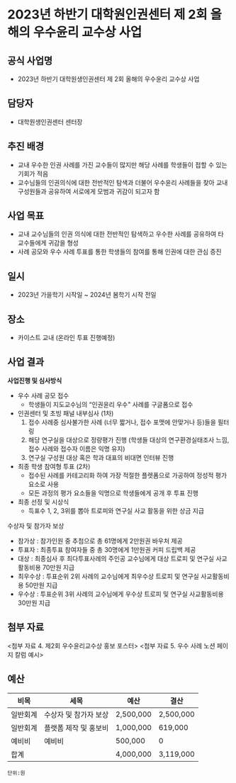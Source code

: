 2023년 하반기 대학원인권센터 제 2회 올해의 우수윤리 교수상 사업
===

## 공식 사업명
- 2023년 하반기 대학원생인권센터 제 2회 올해의 우수윤리 교수상 사업

## 담당자
- 대학원생인권센터 센터장

## 추진 배경
- 교내 우수한 인권 사례를 가진 교수들이 많지만 해당 사례를 학생들이 접할 수 있는 기회가 적음
- 교수님들의 인권의식에 대한 전반적인 탐색과 더불어 우수윤리 사례들을 찾아 교내구성원들과 공유하여 서로에게 모범과 귀감이 되고자 함

## 사업 목표
- 교내 교수님들의 인권 의식에 대한 전반적인 탐색하고 우수한 사례를 공유하여 타 교수들에게 귀감을 형성
- 사례 공모와 우수 사례 투표를 통한 학생들의 참여를 통해 인권에 대한 관심 증진

## 일시
- 2023년 가을학기 시작일 ~ 2024년 봄학기 시작 전일

## 장소
- 카이스트 교내 (온라인 투표 진행예정)

## 사업 결과
**사업진행 및 심사방식**
 - 우수 사례 공모 접수
    - 학생들이 지도교수님의 “인권윤리 우수" 사례를 구글폼으로 접수
 - 인권센터 및 초빙 패널 내부심사 (1차)
    1. 접수 사례중 심사불가한 사례 (너무 짧거나, 접수 포맷에 안맞거나 등)들을 필터링
    2. 해당 연구실을 대상으로 정량평가 진행 (학생들 대상의 연구환경실태조사 느낌, 접수 사례와 접수자 이름은 익명 유지) 
    3. 연구실 구성원 대상 혹은 학과 대표의 비대면 인터뷰 진행 
 - 최종 학생 참여형 투표 (2차)
    - 접수된 사례를 카테고리화 하여 가장 적절한 플렛폼으로 가공하여 정성적 평가 요소로 사용
    - 모든 과정의 평가 요소들을 익명으로 학생들에게 공개 후 투표 진행 
- 최종 선정 및 시상식
    - 득표수 1, 2, 3위를 뽑아 트로피와 연구실 사교 활동을 위한 상금 지급 

수상자 및 참가자 보상
- 참가상 : 참가인원 중 추첨으로 총 61명에게 2만원권 바우처 제공 
- 투표자 : 최종투표 참여자들 중 총 30명에게 1만원권 커피 드립백 제공
- 대상 : 최종심사 후 최다투표사례의 주인공 교수님에게 대상 트로피 및 연구실 사교활동비용 70만원 지급 
- 최우수상 : 투표순위 2위 사례의 교수님에게 최우수상 트로피 및 연구실 사교활동비용 50만원 지급 
- 우수상 : 투표순위 3위 사례의 교수님에게 우수상 트로피 및 연구실 사교활동비용 30만원 지급 

## 첨부 자료
<첨부 자료 4. 제2회 우수윤리교수상 홍보 포스터>
<첨부 자료 5. 우수 사례 노션 페이지 칼럼 예시>

## 예산

|	비목		|			세목			|		예산		|		결산		|
|---|---|---|---|
|	일반회계	|	수상자 및 참가자 보상	|	2,500,000	|	2,500,000	|
|	일반회계	|	플랫폼 제작 및 홍보비	|	1,000,000	|	619,000		|
|	예비비	|	예비비				|	500,000		|	0			|  
|	합계		|						|	4,000,000	|	3,119,000	|

	단위:원
